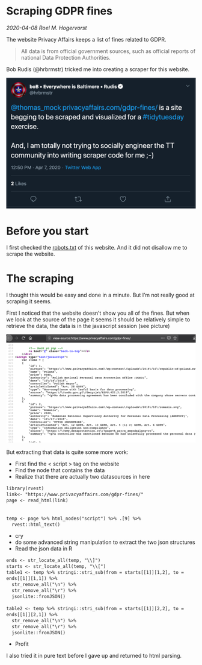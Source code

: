 Scraping GDPR fines
================

*2020-04-08 Roel M. Hogervorst*

The website Privacy Affairs keeps a list of fines related to GDPR.

> All data is from official government sources, such as official reports
> of national Data Protection Authorities.

Bob Rudis (@hrbrmstr) tricked me into creating a scraper for this
website.

![<https://twitter.com/hrbrmstr/status/1247476867621421061>](twitter_baited.png)

# Before you start

I first checked the
[robots.txt](https://www.privacyaffairs.com/robots.txt) of this website.
And it did not disallow me to scrape the website.

# The scraping

I thought this would be easy and done in a minute. But I’m not really
good at scraping it seems.

First I noticed that the website doesn’t show you all of the fines. But
when we look at the source of the page it seems it should be relatively
simple to retrieve the data, the data is in the javascript session (see
picture)

![](use-the-source.png)

But extracting that data is quite some more work:

  - First find the \< script \> tag on the website
  - Find the node that contains the data
  - Realize that there are actually two datasources in here

<!-- end list -->

    library(rvest)
    link<- "https://www.privacyaffairs.com/gdpr-fines/"
    page <- read_html(link)
    
    
    temp <- page %>% html_nodes("script") %>% .[9] %>% 
      rvest::html_text() 

  - cry
  - do some advanced string manipulation to extract the two json
    structures
  - Read the json data in R

<!-- end list -->

    ends <- str_locate_all(temp, "\\]")
    starts <- str_locate_all(temp, "\\[")
    table1 <- temp %>% stringi::stri_sub(from = starts[[1]][1,2], to = ends[[1]][1,1]) %>% 
      str_remove_all("\n") %>% 
      str_remove_all("\r") %>%
      jsonlite::fromJSON()
    
    table2 <- temp %>% stringi::stri_sub(from = starts[[1]][2,2], to = ends[[1]][2,1]) %>% 
      str_remove_all("\n") %>% 
      str_remove_all("\r") %>%  
      jsonlite::fromJSON()

  - Profit

I also tried it in pure text before I gave up and returned to html
parsing.
